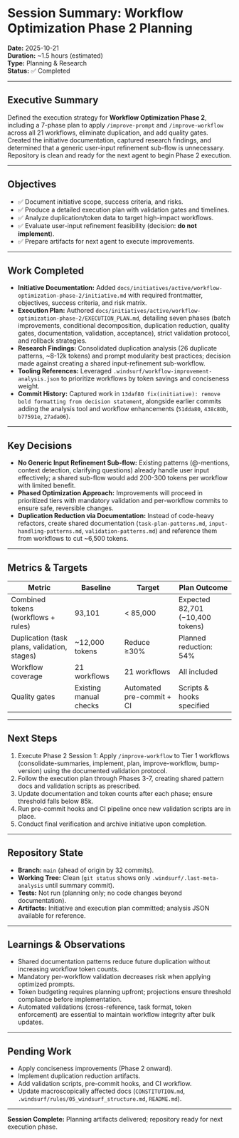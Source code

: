 # Session Summary: Workflow Optimization Phase 2 Planning

**Date:** 2025-10-21  
**Duration:** ~1.5 hours (estimated)  
**Type:** Planning & Research  
**Status:** ✅ Completed

---

## Executive Summary

Defined the execution strategy for **Workflow Optimization Phase 2**, including a 7-phase plan to apply `/improve-prompt` and `/improve-workflow` across all 21 workflows, eliminate duplication, and add quality gates. Created the initiative documentation, captured research findings, and determined that a generic user-input refinement sub-flow is unnecessary. Repository is clean and ready for the next agent to begin Phase 2 execution.

---

## Objectives

- ✅ Document initiative scope, success criteria, and risks.  
- ✅ Produce a detailed execution plan with validation gates and timelines.  
- ✅ Analyze duplication/token data to target high-impact workflows.  
- ✅ Evaluate user-input refinement feasibility (decision: **do not implement**).  
- ✅ Prepare artifacts for next agent to execute improvements.

---

## Work Completed

- **Initiative Documentation:** Added `docs/initiatives/active/workflow-optimization-phase-2/initiative.md` with required frontmatter, objectives, success criteria, and risk matrix.  
- **Execution Plan:** Authored `docs/initiatives/active/workflow-optimization-phase-2/EXECUTION_PLAN.md`, detailing seven phases (batch improvements, conditional decomposition, duplication reduction, quality gates, documentation, validation, acceptance), strict validation protocol, and rollback strategies.  
- **Research Findings:** Consolidated duplication analysis (26 duplicate patterns, ~8-12k tokens) and prompt modularity best practices; decision made against creating a shared input-refinement sub-workflow.  
- **Tooling References:** Leveraged `.windsurf/workflow-improvement-analysis.json` to prioritize workflows by token savings and conciseness weight.  
- **Commit History:** Captured work in `13daf80 fix(initiative): remove bold formatting from decision statement`, alongside earlier commits adding the analysis tool and workflow enhancements (`51dda80`, `438c80b`, `b77591e`, `27ada06`).

---

## Key Decisions

- **No Generic Input Refinement Sub-flow:** Existing patterns (@-mentions, context detection, clarifying questions) already handle user input effectively; a shared sub-flow would add 200-300 tokens per workflow with limited benefit.  
- **Phased Optimization Approach:** Improvements will proceed in prioritized tiers with mandatory validation and per-workflow commits to ensure safe, reversible changes.  
- **Duplication Reduction via Documentation:** Instead of code-heavy refactors, create shared documentation (`task-plan-patterns.md`, `input-handling-patterns.md`, `validation-patterns.md`) and reference them from workflows to cut ~6,500 tokens.

---

## Metrics & Targets

| Metric | Baseline | Target | Plan Outcome |
|--------|----------|--------|--------------|
| Combined tokens (workflows + rules) | 93,101 | < 85,000 | Expected 82,701 (−10,400 tokens) |
| Duplication (task plans, validation, stages) | ~12,000 tokens | Reduce ≥30% | Planned reduction: 54% |
| Workflow coverage | 21 workflows | 21 workflows | All included |
| Quality gates | Existing manual checks | Automated pre-commit + CI | Scripts & hooks specified |

---

## Next Steps

1. Execute Phase 2 Session 1: Apply `/improve-workflow` to Tier 1 workflows (consolidate-summaries, implement, plan, improve-workflow, bump-version) using the documented validation protocol.  
2. Follow the execution plan through Phases 3-7, creating shared pattern docs and validation scripts as prescribed.  
3. Update documentation and token counts after each phase; ensure threshold falls below 85k.  
4. Run pre-commit hooks and CI pipeline once new validation scripts are in place.  
5. Conduct final verification and archive initiative upon completion.

---

## Repository State

- **Branch:** `main` (ahead of origin by 32 commits).  
- **Working Tree:** Clean (`git status` shows only `.windsurf/.last-meta-analysis` until summary commit).  
- **Tests:** Not run (planning only; no code changes beyond documentation).  
- **Artifacts:** Initiative and execution plan committed; analysis JSON available for reference.

---

## Learnings & Observations

- Shared documentation patterns reduce future duplication without increasing workflow token counts.  
- Mandatory per-workflow validation decreases risk when applying optimized prompts.  
- Token budgeting requires planning upfront; projections ensure threshold compliance before implementation.  
- Automated validations (cross-reference, task format, token enforcement) are essential to maintain workflow integrity after bulk updates.

---

## Pending Work

- Apply conciseness improvements (Phase 2 onward).  
- Implement duplication reduction artifacts.  
- Add validation scripts, pre-commit hooks, and CI workflow.  
- Update macroscopically affected docs (`CONSTITUTION.md`, `.windsurf/rules/05_windsurf_structure.md`, `README.md`).

---

**Session Complete:** Planning artifacts delivered; repository ready for next execution phase.
